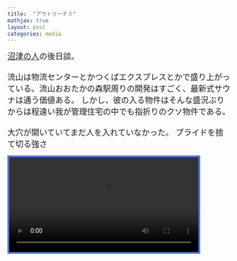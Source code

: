 ```yaml
---
title:  "アウトリーチ３"
mathjax: true
layout: post
categories: media
---
```

<span style="font-size:large">
<a href="https://t-hlki.github.io/outreach-2/" target="_blank" title="沼津の人">沼津の人</a>の後日談。<br><br>
流山は物流センターとかつくばエクスプレスとかで盛り上がっている。流山おおたかの森駅周りの開発はすごく、最新式サウナは通う価値ある。
しかし、彼の入る物件はそんな盛況ぶりからは程遠い我が管理住宅の中でも指折りのクソ物件である。<br><br>
大穴が開いていてまだ人を入れていなかった。
プライドを捨て切る強さ
</span>

<video class="std-border-radii-12" autoplay="" loop="" style="border: 4px solid rgb(80, 120, 240); width: 85%;"><source src="https://github.com/t-hlki/t-hlki.github.io/assets/128742660/f718e8ca-c003-445c-a0e6-c1ebd1317887"></video>
